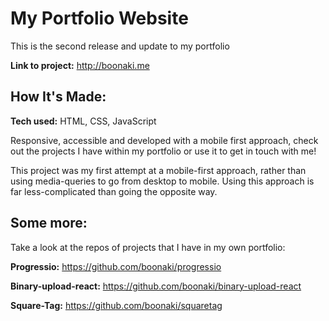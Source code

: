 # My Portfolio Website
This is the second release and update to my portfolio

**Link to project:** http://boonaki.me

## How It's Made:

**Tech used:** HTML, CSS, JavaScript

Responsive, accessible and developed with a mobile first approach, check out the projects I have within my portfolio or use it to get in touch with me!

This project was my first attempt at a mobile-first approach, rather than using media-queries to go from desktop to mobile. Using this approach is far less-complicated than going the opposite way.

## Some more:
Take a look at the repos of projects that I have in my own portfolio:

**Progressio:** https://github.com/boonaki/progressio

**Binary-upload-react:** https://github.com/boonaki/binary-upload-react

**Square-Tag:** https://github.com/boonaki/squaretag
